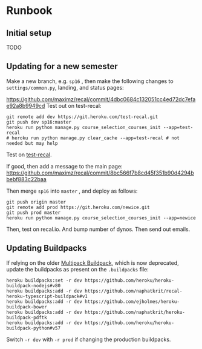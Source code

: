 # Runbook

## Initial setup

TODO

## Updating for a new semester

Make a new branch, e.g. `sp16` , then make the following changes to `settings/common.py`, landing, and status pages:

https://github.com/maximz/recal/commit/4dbc0684c132051cc4ed72dc7efae92a8b9949cd 
Test out on test-recal:


    git remote add dev https://git.heroku.com/test-recal.git
    git push dev sp16:master
    heroku run python manage.py course_selection_courses_init --app=test-recal
    # heroku run python manage.py clear_cache --app=test-recal # not needed but may help

Test on [test-recal](https://test-recal.herokuapp.com).

If good, then add a message to the main page: https://github.com/maximz/recal/commit/8bc566f7b8cd45f351b90d4294bbebf883c22baa

Then merge `sp16` into `master` , and deploy as follows:


    git push origin master
    git remote add prod https://git.heroku.com/newice.git
    git push prod master
    heroku run python manage.py course_selection_courses_init --app=newice

Then, test on recal.io.
And bump number of dynos.
Then send out emails.

## Updating Buildpacks

If relying on the older [Multipack Buildpack](https://github.com/ddollar/heroku-buildpack-multi), which is now deprecated, update the buildpacks as present on the `.buildpacks` file:


    heroku buildpacks:set -r dev https://github.com/heroku/heroku-buildpack-nodejs#v80
    heroku buildpacks:add -r dev https://github.com/naphatkrit/recal-heroku-typescript-buildpack#v1
    heroku buildpacks:add -r dev https://github.com/ejholmes/heroku-buildpack-bower
    heroku buildpacks:add -r dev https://github.com/naphatkrit/heroku-buildpack-pdftk
    heroku buildpacks:add -r dev https://github.com/heroku/heroku-buildpack-python#v57

Switch `-r dev` with `-r prod` if changing the production buildpacks.

